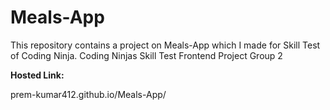 # Meals-App
This repository contains a project on Meals-App which I made for Skill Test of Coding Ninja.
Coding Ninjas Skill Test Frontend Project Group 2

**Hosted Link:**

prem-kumar412.github.io/Meals-App/
